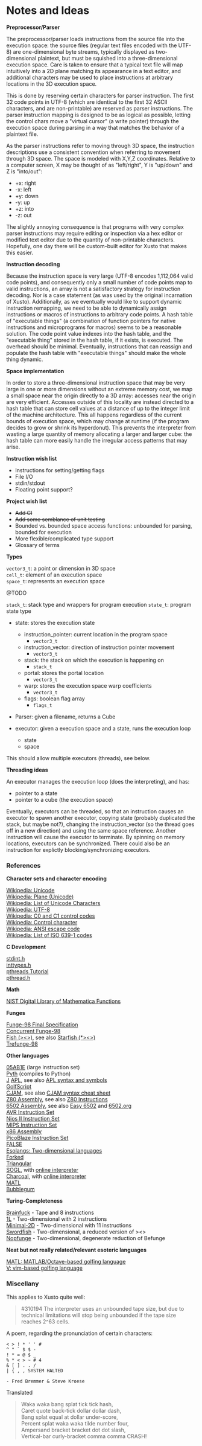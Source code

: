 Notes and Ideas
===============

**Preprocessor/Parser**

The preprocessor/parser loads instructions from the source file into the execution space: the source files (regular text files encoded with the UTF-8) are one-dimensional byte streams, typically displayed as two-dimensional plaintext, but must be squished into a three-dimensional execution space. Care is taken to ensure that a typical text file will map intuitively into a 2D plane matching its appearance in a text editor, and additional characters may be used to place instructions at arbitrary locations in the 3D execution space.

This is done by reserving certain characters for parser instruction. The first 32 code points in UTF-8 (which are identical to the first 32 ASCII characters, and are non-printable) are reserved as parser instructions. The parser instruction mapping is designed to be as logical as possible, letting the control chars move a "virtual cursor" (a write pointer) through the execution space during parsing in a way that matches the behavior of a plaintext file.

As the parser instructions refer to moving through 3D space, the instruction descriptions use a consistent convention when referring to movement through 3D space. The space is modeled with X,Y,Z coordinates. Relative to a computer screen, X may be thought of as "left/right", Y is "up/down" and Z is "into/out":

- +x: right
- -x: left
- +y: down
- -y: up
- +z: into
- -z: out

The slightly annoying consequence is that programs with very complex parser instructions may require editing or inspection via a hex editor or modified text editor due to the quantity of non-printable characters. Hopefully, one day there will be custom-built editor for Xusto that makes this easier.

**Instruction decoding**

Because the instruction space is very large (UTF-8 encodes 1,112,064 valid code points), and consequently only a small number of code points map to valid instructions, an array is not a satisfactory strategy for instruction decoding. Nor is a case statement (as was used by the original incarnation of Xusto). Additionally, as we eventually would like to support dynamic instruction remapping, we need to be able to dynamically assign instructions or macros of instructions to arbitrary code points. A hash table of "executable things" (a combination of function pointers for native instructions and microprograms for macros) seems to be a reasonable solution. The code point value indexes into the hash table, and the "executable thing" stored in the hash table, if it exists, is executed. The overhead should be minimal. Eventually, instructions that can reassign and populate the hash table with "executable things" should make the whole thing dynamic.

**Space implementation**

In order to store a three-dimensional instruction space that may be very large in one or more dimensions without an extreme memory cost, we map a small space near the origin directly to a 3D array: accesses near the origin are very efficient. Accesses outside of this locality are instead directed to a hash table that can store cell values at a distance of up to the integer limit of the machine architecture. This all happens regardless of the current bounds of execution space, which may change at runtime (if the program decides to grow or shrink its hyperdonut). This prevents the interpreter from wasting a large quantity of memory allocating a larger and larger cube: the hash table can more easily handle the irregular access patterns that may arise.

**Instruction wish list**

- Instructions for setting/getting flags
- File I/O
- stdin/stdout
- Floating point support?

**Project wish list**

- ~~Add CI~~
- ~~Add some semblance of unit testing~~
- Bounded vs. bounded space access functions: unbounded for parsing, bounded for execution
- More flexible/complicated type support
- Glossary of terms

**Types**

`vector3_t`: a point or dimension in 3D space  
`cell_t`: element of an execution space  
`space_t`: represents an execution space  

@TODO

`stack_t`: stack type and wrappers for program execution
`state_t`: program state type

- state: stores the execution state
    - instruction_pointer: current location in the program space
        - `vector3_t`
    - instruction_vector: direction of instruction pointer movement
        - `vector3_t`
    - stack: the stack on which the execution is happening on
        - `stack_t`
    - portal: stores the portal location
        - `vector3_t`
    - warp: stores the execution space warp coefficients
        - `vector3_t`
    - flags: boolean flag array
        - `flags_t`

- Parser: given a filename, returns a Cube

- executor: given a execution space and a state, runs the execution loop
    - state
    - space

This should allow multiple executors (threads), see below.

**Threading ideas**

An executor manages the execution loop (does the interpreting), and has:  
- pointer to a state
- pointer to a cube (the execution space)

Eventually, executors can be threaded, so that an instruction causes an executor to spawn another executor, copying state (probably duplicated the stack, but maybe not?), changing the instruction_vector (so the thread goes off in a new direction) and using the same space reference. Another instruction will cause the executor to terminate. By spinning on memory locations, executors can be synchronized. There could also be an instruction for explictly blocking/synchronizing executors.

### References

**Character sets and character encoding**

[Wikipedia: Unicode](https://en.wikipedia.org/wiki/Unicode)  
[Wikipedia: Plane (Unicode)](https://en.wikipedia.org/wiki/Plane_(Unicode))  
[Wikipedia: List of Unicode Characters](https://en.wikipedia.org/wiki/List_of_Unicode_characters)  
[Wikipedia: UTF-8](https://en.wikipedia.org/wiki/UTF-8)  
[Wikipedia: C0 and C1 control codes](https://en.wikipedia.org/wiki/C0_and_C1_control_codes)  
[Wikipedia: Control character](https://en.wikipedia.org/wiki/Control_character)  
[Wikipedia: ANSI escape code](https://en.wikipedia.org/wiki/ANSI_escape_code)  
[Wikipedia: List of ISO 639-1 codes](https://en.wikipedia.org/wiki/List_of_ISO_639-1_codes)  

**C Development**

[stdint.h](http://pubs.opengroup.org/onlinepubs/009695399/basedefs/stdint.h.html)  
[inttypes.h](http://pubs.opengroup.org/onlinepubs/009695399/basedefs/inttypes.h.html)  
[pthreads Tutorial](https://computing.llnl.gov/tutorials/pthreads/)  
[pthread.h](http://pubs.opengroup.org/onlinepubs/009695399/basedefs/pthread.h.html)  

**Math**

[NIST Digital Library of Mathematica Functions](http://dlmf.nist.gov/)  

**Funges**

[Funge-98 Final Specification](http://quadium.net/funge/spec98.html)  
[Concurrent Funge-98](http://quadium.net/funge/spec98.html#Concurrent)  
[Fish (><>)](https://esolangs.org/wiki/Fish), see also [Starfish (*><>)](https://esolangs.org/wiki/Starfish)  
[Trefunge-98](http://catseye.tc/node/Trefunge-98)  

**Other languages**

[05AB1E](https://github.com/Adriandmen/05AB1E) (large instruction set)  
[Pyth](https://pyth.readthedocs.io/en/latest/) (compiles to Python)  
[J](https://en.wikipedia.org/wiki/J_(programming_language))  
[APL](https://en.wikipedia.org/wiki/APL_(programming_language)), see also [APL syntax and symbols](https://en.wikipedia.org/wiki/APL_syntax_and_symbols)  
[GolfScript](https://esolangs.org/wiki/GolfScript)  
[CJAM](https://sourceforge.net/p/cjam/wiki/Home/), see also [CJAM syntax cheat sheet](https://dl.dropboxusercontent.com/u/15495351/cjam.pdf)  
[Z80 Assembly](http://sgate.emt.bme.hu/patai/publications/z80guide/), see also [Z80 Instructions](http://sgate.emt.bme.hu/patai/publications/z80guide/app1.html)  
[6502 Assembly](https://en.wikibooks.org/wiki/6502_Assembly), see also [Easy 6502](https://skilldrick.github.io/easy6502/) and [6502.org](http://www.6502.org/)  
[AVR Instruction Set](http://www.atmel.com/images/Atmel-0856-AVR-Instruction-Set-Manual.pdf)  
[Nios II Instruction Set](https://www.altera.com/content/dam/altera-www/global/en_US/pdfs/literature/hb/nios2/n2cpu_nii51017.pdf)  
[MIPS Instruction Set](https://en.wikipedia.org/wiki/MIPS_instruction_set)  
[x86 Assembly](https://en.wikipedia.org/wiki/X86_assembly_language)  
[PicoBlaze Instruction Set](https://www.xilinx.com/support/documentation/ip_documentation/ug129.pdf)  
[FALSE](https://esolangs.org/wiki/FALSE)  
[Esolangs: Two-dimensional languages](https://esolangs.org/wiki/Category:Two-dimensional_languages)  
[Forked](https://github.com/aaronryank/Forked)  
[Triangular](https://github.com/aaronryank/triangular)  
[SOGL](https://github.com/dzaima/SOGL), with [online interpreter](https://dzaima.github.io/SOGLOnline/)  
[Charcoal](https://github.com/somebody1234/Charcoal), with [online interpreter](https://tio.run/#charcoal)  
[MATL](https://github.com/lmendo/MATL)  
[Bubblegum](https://esolangs.org/wiki/Bubblegum)  



**Turing-Completeness**

[Brainfuck](https://esolangs.org/wiki/Brainfuck) - Tape and 8 instructions  
[1L](https://esolangs.org/wiki/1L) - Two-dimensional with 2 instructions  
[Minimal-2D](https://esolangs.org/wiki/Minimal-2D) - Two-dimensional with 11 instructions  
[Swordfish](https://esolangs.org/wiki/Swordfish) - Two-dimensional, a reduced version of ><>  
[Nopfunge](https://esolangs.org/wiki/Nopfunge) - Two-dimensional, degenerate reduction of Befunge

**Neat but not really related/relevant esoteric languages**

[MATL: MATLAB/Octave-based golfing language](https://github.com/lmendo/MATL)  
[V: vim-based golfing language](https://github.com/DJMcMayhem/V)  

### Miscellany

This applies to Xusto quite well:

> #310194
> <madk> The interpreter uses an unbounded tape size, but due to technical limitations will stop being unbounded if the tape size reaches 2^63 cells.

A poem, regarding the pronunciation of certain characters:

```
< > ! * ' ' #
^ " ` $ $ -
! * = @ $ _
% * < > ~ # 4
& [ ] . . /
| { , , SYSTEM HALTED

- Fred Bremmer & Steve Kroese
```

Translated

> Waka waka bang splat tick tick hash,  
> Caret quote back-tick dollar dollar dash,  
> Bang splat equal at dollar under-score,  
> Percent splat waka waka tilde number four,  
> Ampersand bracket bracket dot dot slash,  
> Vertical-bar curly-bracket comma comma CRASH!  
